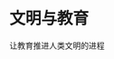 <!--
 * @Description: 文明与教育
 * @Date: 2020-03-02 14:08:16
 * @LastEditors: 关耳听风
 * @LastEditTime: 2020-03-02 14:09:03
 -->

# 文明与教育

 让教育推进人类文明的进程
